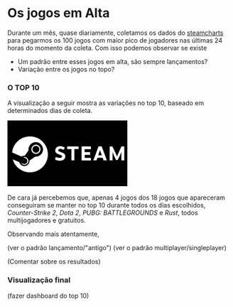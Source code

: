 # Os jogos em Alta

Durante um mês, quase diariamente, coletamos os dados do [steamcharts](https://steamcharts.com/top) para pegarmos os 100 jogos com maior pico de jogadores nas últimas 24 horas do momento da coleta. Com isso podemos observar se existe
- Um padrão entre esses jogos em alta, são sempre lançamentos? 
- Variação entre os jogos no topo? 

### O TOP 10

A visualização a seguir mostra as variações no top 10, baseado em determinados dias de coleta.


![s](../images/logo.png)

De cara já percebemos que, apenas 4 jogos dos 18 jogos que apareceram conseguiram se manter no top 10 durante todos os dias escolhidos, *Counter-Strike 2*, *Dota 2*, *PUBG: BATTLEGROUNDS* e *Rust*, todos multijogadores e gratuitos.

Observando mais atentamente,

(ver o padrão lançamento/"antigo")
(ver o padrão multiplayer/singleplayer)


(Comentar sobre os resultados)

### Visualização final

(fazer dashboard do top 10)
